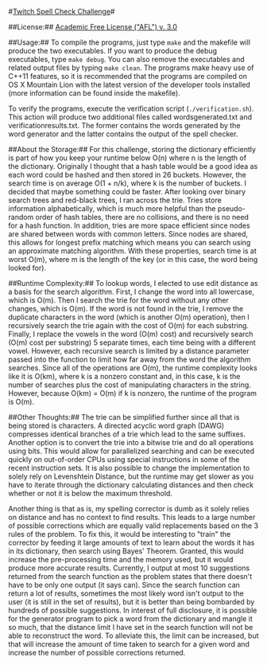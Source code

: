 #[Twitch Spell Check Challenge](http://www.twitch.tv/problems/spellcheck)#

##License:##
  [Academic Free License ("AFL") v. 3.0](http://opensource.org/licenses/AFL-3.0)

##Usage:##
  To compile the programs, just type `make` and the makefile will produce the two executables. 
  If you want to produce the debug executables, type `make debug`. 
  You can also remove the executables and related output files by typing `make clean`. 
  The programs make heavy use of C++11 features, so it is recommended that the programs are compiled on OS X Mountain Lion with the latest version of the developer tools installed (more information can be found inside the makefile).

  To verify the programs, execute the verification script (`./verification.sh`). This action will produce two additional files called wordsgenerated.txt and verificationresults.txt. 
  The former contains the words generated by the word generator and the latter contains the output of the spell checker.

##About the Storage:##
  For this challenge, storing the dictionary efficiently is part of how you keep your runtime below O(n) where n is the length of the dictionary. 
  Originally I thought that a hash table would be a good idea as each word could be hashed and then stored in 26 buckets. 
  However, the search time is on average O(1 + n/k), where k is the number of buckets. 
  I decided that maybe something could be faster. After looking over binary search trees and red-black trees, I ran across the trie. 
  Tries store information alphabetically, which is much more helpful than the pseudo-random order of hash tables, there are no collisions, and there is no need for a hash function. 
  In addition, tries are more space efficient since nodes are shared between words with common letters. 
  Since nodes are shared, this allows for longest prefix matching which means you can search using an approximate matching algorithm. 
  With these properties, search time is at worst O(m), where m is the length of the key (or in this case, the word being looked for).

##Runtime Complexity:##
  To lookup words, I elected to use edit distance as a basis for the search algorithm. First, I change the word into all lowercase, which is O(m). 
  Then I search the trie for the word without any other changes, which is O(m). 
  If the word is not found in the trie, I remove the duplicate characters in the word (which is another O(m) operation), then I recursively search the trie again with the cost of O(m) for each substring. 
  Finally, I replace the vowels in the word (O(m) cost) and recursively search (O(m) cost per substring) 5 separate times, each time being with a different vowel. 
  However, each recursive search is limited by a distance parameter passed into the function to limit how far away from the word the algorithm searches. 
  Since all of the operations are O(m), the runtime complexity looks like it is O(km), where k is a nonzero constant and, in this case, k is the number of searches plus the cost of manipulating characters in the string. 
  However, because O(km) = O(m) if k is nonzero, the runtime of the program is O(m). 

##Other Thoughts:##
  The trie can be simplified further since all that is being stored is characters. 
  A directed acyclic word graph (DAWG) compresses identical branches of a trie which lead to the same suffixes. 
  Another option is to convert the trie into a bitwise trie and do all operations using bits. 
  This would allow for parallelized searching and can be executed quickly on out-of-order CPUs using special instructions in some of the recent instruction sets. 
  It is also possible to change the implementation to solely rely on Levenshtein Distance, but the runtime may get slower as you have to iterate through the dictionary calculating distances and then check whether or not it is below the maximum threshold.

  Another thing is that as is, my spelling corrector is dumb as it solely relies on distance and has no context to find results. 
  This leads to a large number of possible corrections which are equally valid replacements based on the 3 rules of the problem. 
  To fix this, it would be interesting to "train" the corrector by feeding it large amounts of text to learn about the words it has in its dictionary, then search using Bayes' Theorem. 
  Granted, this would increase the pre-processing time and the memory used, but it would produce more accurate results. 
  Currently, I output at most 10 suggestions returned from the search function as the problem states that there doesn't have to be only one output (it says can). 
  Since the search function can return a lot of results, sometimes the most likely word isn't output to the user (it is still in the set of results), but it is better than being bombarded by hundreds of possible suggestions. 
  In interest of full disclosure, it is possible for the generator program to pick a word from the dictionary and mangle it so much, that the distance limit I have set in the search function will not be able to reconstruct the word. 
  To alleviate this, the limit can be increased, but that will increase the amount of time taken to search for a given word and increase the number of possible corrections returned.

